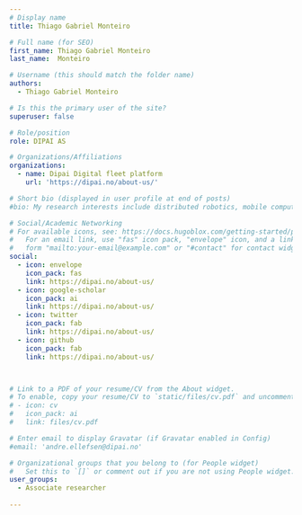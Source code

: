 ```yaml
---
# Display name
title: Thiago Gabriel Monteiro

# Full name (for SEO)
first_name: Thiago Gabriel Monteiro
last_name:  Monteiro

# Username (this should match the folder name)
authors:
  - Thiago Gabriel Monteiro

# Is this the primary user of the site?
superuser: false

# Role/position
role: DIPAI AS

# Organizations/Affiliations
organizations:
  - name: Dipai Digital fleet platform
    url: 'https://dipai.no/about-us/'

# Short bio (displayed in user profile at end of posts)
#bio: My research interests include distributed robotics, mobile computing and programmable matter.

# Social/Academic Networking
# For available icons, see: https://docs.hugoblox.com/getting-started/page-builder/#icons
#   For an email link, use "fas" icon pack, "envelope" icon, and a link in the
#   form "mailto:your-email@example.com" or "#contact" for contact widget.
social:
  - icon: envelope
    icon_pack: fas
    link: https://dipai.no/about-us/
  - icon: google-scholar
    icon_pack: ai
    link: https://dipai.no/about-us/
  - icon: twitter
    icon_pack: fab
    link: https://dipai.no/about-us/
  - icon: github
    icon_pack: fab
    link: https://dipai.no/about-us/



# Link to a PDF of your resume/CV from the About widget.
# To enable, copy your resume/CV to `static/files/cv.pdf` and uncomment the lines below.
# - icon: cv
#   icon_pack: ai
#   link: files/cv.pdf

# Enter email to display Gravatar (if Gravatar enabled in Config)
#email: 'andre.ellefsen@dipai.no'

# Organizational groups that you belong to (for People widget)
#   Set this to `[]` or comment out if you are not using People widget.
user_groups:
  - Associate researcher
 
---
```


